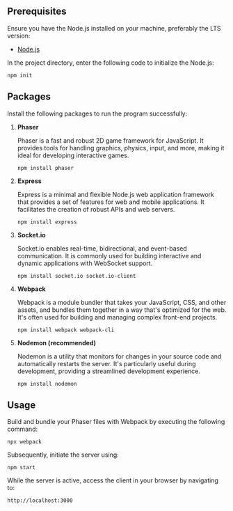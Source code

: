 ## Prerequisites

Ensure you have the Node.js installed on your machine, preferably the LTS version:

- [Node.js](https://nodejs.org/)

In the project directory, enter the following code to initialize the Node.js:

```
npm init
```

## Packages

Install the following packages to run the program successfully:

1. **Phaser**
    
    Phaser is a fast and robust 2D game framework for JavaScript. It provides tools for handling graphics, physics, input, and more, making it ideal for developing interactive games.

    ```
    npm install phaser
    ```

2. **Express**

    Express is a minimal and flexible Node.js web application framework that provides a set of features for web and mobile applications. It facilitates the creation of robust APIs and web servers.

    ```
    npm install express
    ```

3. **Socket.io**

    Socket.io enables real-time, bidirectional, and event-based communication. It is commonly used for building interactive and dynamic applications with WebSocket support.

    ```
    npm install socket.io socket.io-client
    ```

4. **Webpack**

    Webpack is a module bundler that takes your JavaScript, CSS, and other assets, and bundles them together in a way that's optimized for the web. It's often used for building and managing complex front-end projects.

    ```
    npm install webpack webpack-cli
    ```

5. **Nodemon (recommended)**

    Nodemon is a utility that monitors for changes in your source code and automatically restarts the server. It's particularly useful during development, providing a streamlined development experience.

    ```
    npm install nodemon
    ```

## Usage

Build and bundle your Phaser files with Webpack by executing the following command:

```
npx webpack
```

Subsequently, initiate the server using:

```
npm start
```

While the server is active, access the client in your browser by navigating to:

```
http://localhost:3000
```
